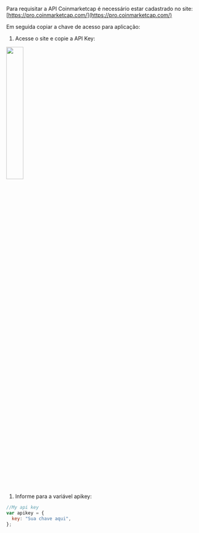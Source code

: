 Para requisitar a API Coinmarketcap é necessário estar cadastrado no site: [https://pro.coinmarketcap.com/](https://pro.coinmarketcap.com/)

Em seguida copiar a chave de acesso para aplicação:

1. Acesse o site e copie a API Key:
<img src="https://s3.us-west-2.amazonaws.com/secure.notion-static.com/6d43fb6a-fb1b-4122-b2c5-c8d7a534249b/Untitled.png?X-Amz-Algorithm=AWS4-HMAC-SHA256&X-Amz-Credential=AKIAT73L2G45O3KS52Y5%2F20201114%2Fus-west-2%2Fs3%2Faws4_request&X-Amz-Date=20201114T025503Z&X-Amz-Expires=86400&X-Amz-Signature=5028cf4beec6305a3faa59d756f92962417cf615d0750bfa4aee8a35384733f3&X-Amz-SignedHeaders=host&response-content-disposition=filename%20%3D%22Untitled.png%22" width="30%" height="30%" />

1. Informe para a variável apikey:

```jsx
//My api key
var apikey = {
  key: "Sua chave aqui",
};
```
